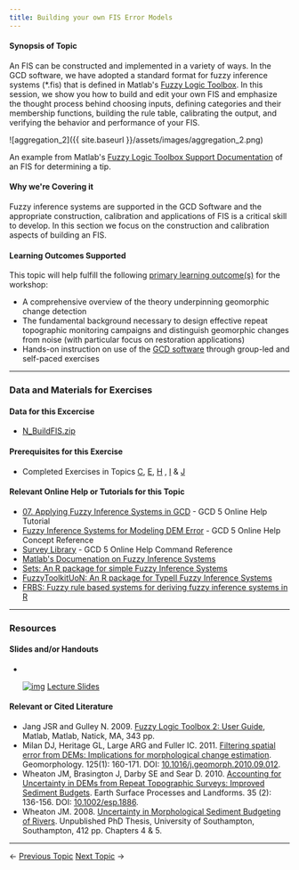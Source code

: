 ```yaml
---
title: Building your own FIS Error Models
---
```


#### Synopsis of Topic

 An FIS can be constructed and implemented in a variety of ways. In the GCD software, we have adopted a standard format for fuzzy inference systems (*.fis) that is defined in Matlab's [Fuzzy Logic Toolbox](http://www.mathworks.com/products/fuzzylogic/). In this session, we show you how to build and edit your own FIS and emphasize the thought process behind choosing inputs, defining categories and their membership functions, building the rule table, calibrating the output, and verifying the behavior and performance of your FIS.

![aggregation_2]({{ site.baseurl }}/assets/images/aggregation_2.png)

An example from Matlab's [Fuzzy Logic Toolbox Support Documentation](http://www.mathworks.com/help/toolbox/fuzzy/fp351dup8.html) of an FIS for determining a tip.

#### Why we're Covering it

Fuzzy inference systems are supported in the GCD Software and the appropriate construction, calibration and applications of FIS is a critical skill to develop. In this section we focus on the construction and calibration aspects of building an FIS. 

#### Learning Outcomes Supported

This topic will help fulfill the following [primary learning outcome(s)](http://gcdworkshop.joewheaton.org/syllabus/primary-learning-outcomes) for the workshop:

- A comprehensive overview of the theory underpinning geomorphic change detection
- The fundamental background necessary to design effective repeat topographic monitoring campaigns and distinguish geomorphic changes from noise (with particular focus on restoration applications)
- Hands-on instruction on use of the [GCD software](http://www.joewheaton.org/Home/research/software/GCD) through group-led and self-paced exercises

------

### Data and Materials for Exercises

#### Data for this Excercise

- [N_BuildFIS.zip](http://etal.usu.edu/GCD/Workshop/2014_ANZGG/Excercises/N_BuildFIS.zip)

#### Prerequisites for this Exercise

- Completed Exercises in Topics [C](http://gcdworkshop.joewheaton.org/workshop-topics/versions/2-day-workshop/anzgg-workshop-topics/1-surveying-principles-change-detection/c-review-of-building-surfaces-from-raw-topographic-data), [E](http://gcdworkshop.joewheaton.org/workshop-topics/versions/2-day-workshop/anzgg-workshop-topics/1-surveying-principles-change-detection/e-traditional-approaches-to-change-detection), [H](http://gcdworkshop.joewheaton.org/workshop-topics/versions/2-day-workshop/anzgg-workshop-topics/1-surveying-principles-change-detection/h-thresholding-alternatives) , [I](http://gcdworkshop.joewheaton.org/workshop-topics/versions/2-day-workshop/anzgg-workshop-topics/1-surveying-principles-change-detection/i-approaches-to-estimating-dem-error) & [J](http://gcdworkshop.joewheaton.org/workshop-topics/versions/2-day-workshop/anzgg-workshop-topics/1-surveying-principles-change-detection/j-statistical-methods-for-error-modelling)

#### Relevant Online Help or Tutorials for this Topic

- [07. Applying Fuzzy Inference Systems in GCD](http://gcd5help.joewheaton.org/tutorials--how-to/vii-fuzzy-inference-systems-in-gcd) - GCD 5 Online Help Tutorial
- [Fuzzy Inference Systems for Modeling DEM Error](http://gcd5help.joewheaton.org/gcd-concepts/fuzzy-inference-systems-for-modeling-dem-error) - GCD 5 Online Help Concept Reference
- [Survey Library](http://gcd5help.joewheaton.org/gcd-command-reference/data-prep-menu/survey-library) - GCD 5 Online Help Command Reference
- [Matlab's Documenation on Fuzzy Inference Systems](http://www.mathworks.com/help/toolbox/fuzzy/fp351dup8.html)
- [Sets: An R package for simple Fuzzy Inference Systems](http://cran.r-project.org/web/packages/sets/sets.pdf)
- [FuzzyToolkitUoN: An R package for TypeII Fuzzy Inference Systems](http://ima.ac.uk/papers/wagner2011a.pdf)
- [FRBS: Fuzzy rule based systems for deriving fuzzy inference systems in R](http://dicits.ugr.es/software/FRBS/index.php?view=Introduction)

------

### Resources

#### Slides and/or Handouts

- ​

  [![img](http://gcdworkshop.joewheaton.org/_/rsrc/1429979102347/workshop-topics/versions/3-day-workshop/2-errors-uncertainties/p-building-your-own-fis/pdfIcon.png)](http://gcdworkshop.joewheaton.org/workshop-topics/versions/3-day-workshop/2-errors-uncertainties/p-building-your-own-fis/pdfIcon.png?attredirects=0) [Lecture Slides](http://etal.usu.edu/GCD/Workshop/2014_ANZGG/M_FuzzyInferenceSystems.pdf)

#### 

#### Relevant or Cited Literature

- Jang JSR and Gulley N. 2009. [Fuzzy Logic Toolbox 2: User Guide](http://www.mathworks.com/access/helpdesk/help/pdf_doc/fuzzy/fuzzy.pdf), Matlab, Matlab, Natick, MA, 343 pp. 
- Milan DJ, Heritage GL, Large ARG and Fuller IC. 2011. [Filtering spatial error from DEMs: Implications for morphological change estimation](http://etal.usu.edu/ICRRR/GCD/Milan_Filtering%20Spatial%20Error%20from%20DEM%27s.pdf). Geomorphology. 125(1): 160-171. DOI: [10.1016/j.geomorph.2010.09.012](http://dx.doi.org/10.1016/j.geomorph.2010.09.012).
- Wheaton JM, Brasington J, Darby SE and Sear D. 2010. [Accounting for Uncertainty in DEMs from Repeat Topographic Surveys: Improved Sediment Budgets](http://www.joewheaton.org/Home/research/paper-downloads/Wheaton_etal_ESPL_DoD.pdf). Earth Surface Processes and Landforms. 35 (2): 136-156. DOI: [10.1002/esp.1886](http://dx.doi.org/10.1002/esp.1886).
- Wheaton JM. 2008. [Uncertainty in Morphological Sediment Budgeting of Rivers](http://www.joewheaton.org/Home/research/projects-1/morphological-sediment-budgeting/phdthesis). Unpublished PhD Thesis, University of Southampton, Southampton, 412 pp. Chapters 4 & 5.

------

← [Previous Topic](http://gcdworkshop.joewheaton.org/workshop-topics/versions/2-day-workshop/anzgg-workshop-topics/2-application-interpretations-of-change-detection-day-2/m-introduction-to-fuzzy-error-modelling)            [Next Topic](http://gcdworkshop.joewheaton.org/workshop-topics/versions/2-day-workshop/anzgg-workshop-topics/2-application-interpretations-of-change-detection-day-2/o-self--paced-exercise--running-change-detection-in-gcd) →